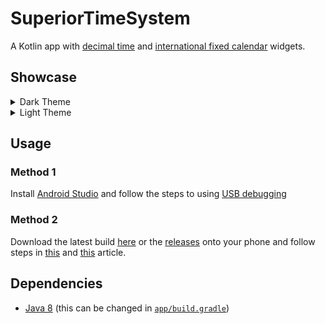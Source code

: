 # SuperiorTimeSystem
A Kotlin app with [decimal time](https://en.wikipedia.org/wiki/Decimal_time) and [international fixed calendar](https://en.wikipedia.org/wiki/International_Fixed_Calendar) widgets.

## Showcase
<details>
<summary>Dark Theme</summary>

![dark theme widgets](https://i.imgur.com/a2pyB6p.png)  
![dark theme app](https://i.imgur.com/4852sOe.png)
</details>
<details>
<summary>Light Theme</summary>

![light theme widgets](https://i.imgur.com/otbive4.png)  
![light theme app](https://i.imgur.com/uduTmCQ.png)
</details>

## Usage
### Method 1
Install [Android Studio](https://developer.android.com/studio) and follow the steps to using [USB debugging](https://developer.android.com/studio/debug/dev-options)
### Method 2
Download the latest build [here](./app/release/app-release.apk) or the [releases](https://github.com/vivian-dai/SuperiorTimeSystem/releases/tag/release) onto your phone and follow steps in [this](https://www.lifewire.com/apk-file-4152929) and [this](https://www.lifewire.com/install-apk-on-android-4177185) article.

## Dependencies
- [Java 8](https://www.oracle.com/java/technologies/java8.html) (this can be changed in [`app/build.gradle`](https://github.com/vivian-dai/SuperiorTimeSystem/blob/main/app/build.gradle#L9))
